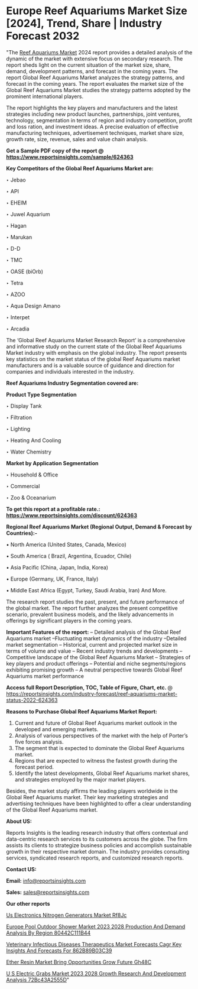 # Europe Reef Aquariums Market Size [2024], Trend, Share | Industry Forecast 2032

"The <a href=https://www.reportsinsights.com/sample/624363>Reef Aquariums Market</a> 2024 report provides a detailed analysis of the dynamic of the market with extensive focus on secondary research. The report sheds light on the current situation of the market size, share, demand, development patterns, and forecast in the coming years. The report Global Reef Aquariums Market analyzes the strategy patterns, and forecast in the coming years. The report evaluates the market size of the Global Reef Aquariums Market studies the strategy patterns adopted by the prominent international players.

The report highlights the key players and manufacturers and the latest strategies including new product launches, partnerships, joint ventures, technology, segmentation in terms of region and industry competition, profit and loss ration, and investment ideas. A precise evaluation of effective manufacturing techniques, advertisement techniques, market share size, growth rate, size, revenue, sales and value chain analysis.

<strong>Get a Sample PDF copy of the report @ <a href=https://www.reportsinsights.com/sample/624363 style=color:#0000ff;>https://www.reportsinsights.com/sample/624363</a></strong>

<strong>Key Competitors of the Global Reef Aquariums Market are:</strong>

‣ Jebao

‣ API

‣ EHEIM

‣ Juwel Aquarium

‣ Hagan

‣ Marukan

‣ D-D

‣ TMC

‣ OASE (biOrb)

‣ Tetra

‣ AZOO

‣ Aqua Design Amano

‣ Interpet

‣ Arcadia

The ‘Global Reef Aquariums Market Research Report’ is a comprehensive and informative study on the current state of the Global Reef Aquariums Market industry with emphasis on the global industry. The report presents key statistics on the market status of the global Reef Aquariums market manufacturers and is a valuable source of guidance and direction for companies and individuals interested in the industry.

<strong>Reef Aquariums Industry Segmentation covered are:</strong>

<strong>Product Type Segmentation</strong>

‣    Display Tank

‣ Filtration

‣ Lighting

‣ Heating And Cooling

‣ Water Chemistry

<strong>Market by Application Segmentation</strong>

‣   Household & Office

‣ Commercial

‣ Zoo & Oceanarium

<strong>To get this report at a profitable rate.: <a href=https://www.reportsinsights.com/discount/624363 style=color:#0000ff;>https://www.reportsinsights.com/discount/624363</a></strong>

<strong>Regional Reef Aquariums Market (Regional Output, Demand &amp; Forecast by Countries):-</strong>

• North America (United States, Canada, Mexico)

• South America ( Brazil, Argentina, Ecuador, Chile)

• Asia Pacific (China, Japan, India, Korea)

• Europe (Germany, UK, France, Italy)

• Middle East Africa (Egypt, Turkey, Saudi Arabia, Iran) And More.

The research report studies the past, present, and future performance of the global market. The report further analyzes the present competitive scenario, prevalent business models, and the likely advancements in offerings by significant players in the coming years.

<strong>Important Features of the report:</strong>
– Detailed analysis of the Global Reef Aquariums market
–Fluctuating market dynamics of the industry
–Detailed market segmentation
– Historical, current and projected market size in terms of volume and value
– Recent industry trends and developments
– Competitive landscape of the Global Reef Aquariums Market
– Strategies of key players and product offerings
– Potential and niche segments/regions exhibiting promising growth
– A neutral perspective towards Global Reef Aquariums market performance

<strong>Access full Report Description, TOC, Table of Figure, Chart, etc. </strong>@   <a href=https://reportsinsights.com/industry-forecast/reef-aquariums-market-status-2022-624363 style=color:#0000ff;>https://reportsinsights.com/industry-forecast/reef-aquariums-market-status-2022-624363</a>

<strong>Reasons to Purchase Global Reef Aquariums Market Report:</strong>
1. Current and future of Global Reef Aquariums market outlook in the developed and emerging markets.
2. Analysis of various perspectives of the market with the help of Porter’s five forces analysis.
3. The segment that is expected to dominate the Global Reef Aquariums market.
4. Regions that are expected to witness the fastest growth during the forecast period.
5. Identify the latest developments, Global Reef Aquariums market shares, and strategies employed by the major market players.

Besides, the market study affirms the leading players worldwide in the Global Reef Aquariums market. Their key marketing strategies and advertising techniques have been highlighted to offer a clear understanding of the Global Reef Aquariums market.

<strong><strong>About US</strong>:</strong>

Reports Insights is the leading research industry that offers contextual and data-centric research services to its customers across the globe. The firm assists its clients to strategize business policies and accomplish sustainable growth in their respective market domain. The industry provides consulting services, syndicated research reports, and customized research reports.

<strong>Contact US:</strong>

<p class=><b>Email:</b> <a href=mailto:info@reportsinsights.com>info@reportsinsights.com</a></p>
<p class=><b>Sales:</b> <a href=mailto:sales@reportsinsights.com>sales@reportsinsights.com</a></p>

<strong>Our other reports</strong>

<a href=https://www.linkedin.com/pulse/us-electronics-nitrogen-generators-market-rf8jc/>Us Electronics Nitrogen Generators Market Rf8Jc</a>

<a href=https://medium.com/@aryawankhede943/europe-pool-outdoor-shower-market-2023-2028-production-and-demand-analysis-by-region-80442c111b44>Europe Pool Outdoor Shower Market 2023 2028 Production And Demand Analysis By Region 80442C111B44</a>

<a href=https://medium.com/@sakshideshmukh994/veterinary-infectious-diseases-therapeutics-market-forecasts-cagr-key-insights-and-forecasts-for-862b89b03c39>Veterinary Infectious Diseases Therapeutics Market Forecasts Cagr Key Insights And Forecasts For 862B89B03C39</a>

<a href=https://www.linkedin.com/pulse/ether-resin-market-bring-opportunities-grow-future-gh48c/>Ether Resin Market Bring Opportunities Grow Future Gh48C</a>

<a href=https://medium.com/@anjalimore4366343/u-s-electric-grabs-market-2023-2028-growth-research-and-development-analysis-72bc43a2555d>U S Electric Grabs Market 2023 2028 Growth Research And Development Analysis 72Bc43A2555D</a>"

